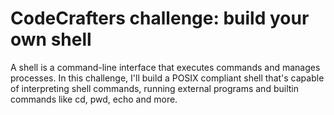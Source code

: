 # CodeCrafters challenge: build your own shell

A shell is a command-line interface that executes commands and manages processes. In this challenge, I'll build a POSIX compliant shell that's capable of interpreting shell commands, running external programs and builtin commands like cd, pwd, echo and more.
